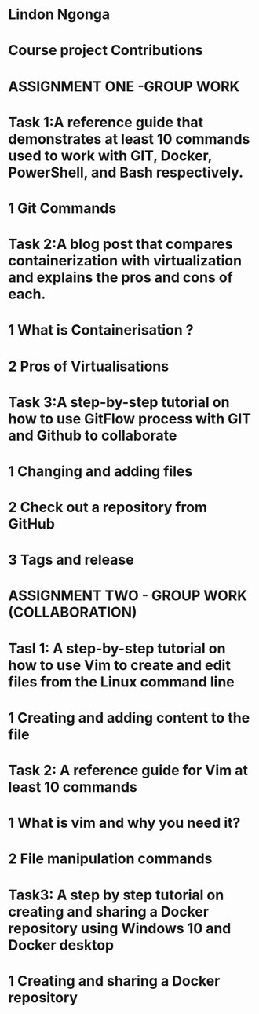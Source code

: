 # Lindon Ngonga 
# Course project Contributions
# ASSIGNMENT ONE -GROUP WORK
# Task 1:A reference guide that demonstrates at least 10 commands used to work with GIT, Docker, PowerShell, and Bash respectively.
# 1 Git Commands
# Task 2:A blog post that compares containerization with virtualization and explains the pros and cons of each.
# 1 What is Containerisation ?
# 2 Pros of Virtualisations
# Task 3:A step-by-step tutorial on how to use GitFlow process with GIT and Github to collaborate
# 1 Changing and adding files
# 2 Check out a repository from GitHub
# 3 Tags and release

# ASSIGNMENT TWO - GROUP WORK (COLLABORATION)
# Tasl 1: A step-by-step tutorial on how to use Vim to create and edit files from the Linux command line
# 1 Creating and adding content to the file
# Task 2: A reference guide for Vim at least 10 commands 
# 1 What is vim and why you need it?
# 2  File manipulation commands

# Task3: A step by step tutorial on creating and sharing a Docker repository using Windows 10 and Docker desktop
# 1 Creating and sharing a Docker repository


